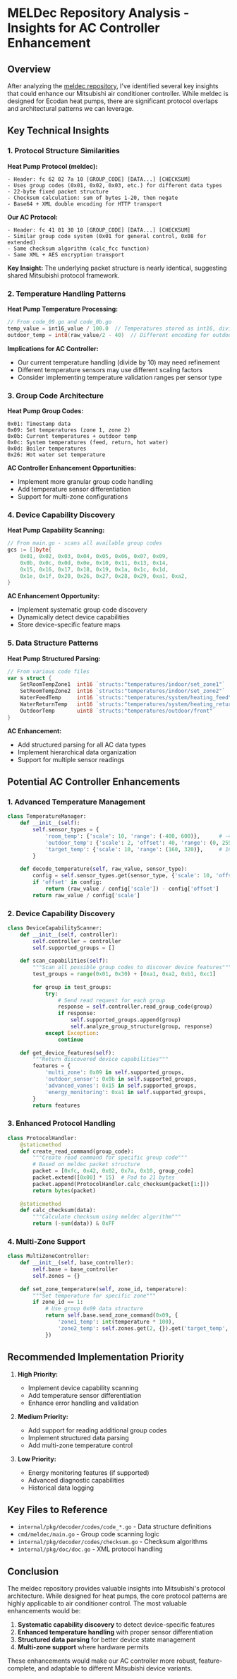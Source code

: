 # MELDec Repository Analysis - Insights for AC Controller Enhancement

## Overview

After analyzing the [meldec repository](https://github.com/ncaunt/meldec), I've identified several key insights that could enhance our Mitsubishi air conditioner controller. While meldec is designed for Ecodan heat pumps, there are significant protocol overlaps and architectural patterns we can leverage.

## Key Technical Insights

### 1. **Protocol Structure Similarities**

**Heat Pump Protocol (meldec):**
```
- Header: fc 62 02 7a 10 [GROUP_CODE] [DATA...] [CHECKSUM]
- Uses group codes (0x01, 0x02, 0x03, etc.) for different data types
- 22-byte fixed packet structure
- Checksum calculation: sum of bytes 1-20, then negate
- Base64 + XML double encoding for HTTP transport
```

**Our AC Protocol:**
```
- Header: fc 41 01 30 10 [GROUP_CODE] [DATA...] [CHECKSUM] 
- Similar group code system (0x01 for general control, 0x08 for extended)
- Same checksum algorithm (calc_fcc function)
- Same XML + AES encryption transport
```

**Key Insight:** The underlying packet structure is nearly identical, suggesting shared Mitsubishi protocol framework.

### 2. **Temperature Handling Patterns**

**Heat Pump Temperature Processing:**
```go
// From code_09.go and code_0b.go
temp_value = int16_value / 100.0  // Temperatures stored as int16, divided by 100
outdoor_temp = int8(raw_value/2 - 40)  // Different encoding for outdoor temps
```

**Implications for AC Controller:**
- Our current temperature handling (divide by 10) may need refinement
- Different temperature sensors may use different scaling factors
- Consider implementing temperature validation ranges per sensor type

### 3. **Group Code Architecture**

**Heat Pump Group Codes:**
```
0x01: Timestamp data
0x09: Set temperatures (zone 1, zone 2)
0x0b: Current temperatures + outdoor temp
0x0c: System temperatures (feed, return, hot water)
0x0d: Boiler temperatures
0x26: Hot water set temperature
```

**AC Controller Enhancement Opportunities:**
- Implement more granular group code handling
- Add temperature sensor differentiation
- Support for multi-zone configurations

### 4. **Device Capability Discovery**

**Heat Pump Capability Scanning:**
```go
// From main.go - scans all available group codes
gcs := []byte{
    0x01, 0x02, 0x03, 0x04, 0x05, 0x06, 0x07, 0x09,
    0x0b, 0x0c, 0x0d, 0x0e, 0x10, 0x11, 0x13, 0x14,
    0x15, 0x16, 0x17, 0x18, 0x19, 0x1a, 0x1c, 0x1d,
    0x1e, 0x1f, 0x20, 0x26, 0x27, 0x28, 0x29, 0xa1, 0xa2,
}
```

**AC Enhancement Opportunity:**
- Implement systematic group code discovery
- Dynamically detect device capabilities
- Store device-specific feature maps

### 5. **Data Structure Patterns**

**Heat Pump Structured Parsing:**
```go
// From various code files
var s struct {
    SetRoomTempZone1  int16 `structs:"temperatures/indoor/set_zone1"`
    SetRoomTempZone2  int16 `structs:"temperatures/indoor/set_zone2"`
    WaterFeedTemp     int16 `structs:"temperatures/system/heating_feed"`
    WaterReturnTemp   int16 `structs:"temperatures/system/heating_return"`
    OutdoorTemp       uint8 `structs:"temperatures/outdoor/front"`
}
```

**AC Enhancement:**
- Add structured parsing for all AC data types
- Implement hierarchical data organization
- Support for multiple sensor readings

## Potential AC Controller Enhancements

### 1. **Advanced Temperature Management**

```python
class TemperatureManager:
    def __init__(self):
        self.sensor_types = {
            'room_temp': {'scale': 10, 'range': (-400, 600)},      # -40°C to 60°C  
            'outdoor_temp': {'scale': 2, 'offset': 40, 'range': (0, 255)},  # Special encoding
            'target_temp': {'scale': 10, 'range': (160, 320)},     # 16°C to 32°C
        }
    
    def decode_temperature(self, raw_value, sensor_type):
        config = self.sensor_types.get(sensor_type, {'scale': 10, 'offset': 0})
        if 'offset' in config:
            return (raw_value / config['scale']) - config['offset']
        return raw_value / config['scale']
```

### 2. **Device Capability Discovery**

```python
class DeviceCapabilityScanner:
    def __init__(self, controller):
        self.controller = controller
        self.supported_groups = []
        
    def scan_capabilities(self):
        """Scan all possible group codes to discover device features"""
        test_groups = range(0x01, 0x30) + [0xa1, 0xa2, 0xb1, 0xc1]
        
        for group in test_groups:
            try:
                # Send read request for each group
                response = self.controller.read_group_code(group)
                if response:
                    self.supported_groups.append(group)
                    self.analyze_group_structure(group, response)
            except Exception:
                continue
                
    def get_device_features(self):
        """Return discovered device capabilities"""
        features = {
            'multi_zone': 0x09 in self.supported_groups,
            'outdoor_sensor': 0x0b in self.supported_groups,  
            'advanced_vanes': 0x15 in self.supported_groups,
            'energy_monitoring': 0xa1 in self.supported_groups,
        }
        return features
```

### 3. **Enhanced Protocol Handling**

```python
class ProtocolHandler:
    @staticmethod
    def create_read_command(group_code):
        """Create read command for specific group code"""
        # Based on meldec packet structure
        packet = [0xfc, 0x42, 0x02, 0x7a, 0x10, group_code]
        packet.extend([0x00] * 15)  # Pad to 21 bytes
        packet.append(ProtocolHandler.calc_checksum(packet[1:]))
        return bytes(packet)
    
    @staticmethod
    def calc_checksum(data):
        """Calculate checksum using meldec algorithm"""
        return (-sum(data)) & 0xFF
```

### 4. **Multi-Zone Support**

```python
class MultiZoneController:
    def __init__(self, base_controller):
        self.base = base_controller
        self.zones = {}
        
    def set_zone_temperature(self, zone_id, temperature):
        """Set temperature for specific zone"""
        if zone_id == 1:
            # Use group 0x09 data structure
            return self.base.send_zone_command(0x09, {
                'zone1_temp': int(temperature * 100),
                'zone2_temp': self.zones.get(2, {}).get('target_temp', 2000)
            })
```

## Recommended Implementation Priority

1. **High Priority:**
   - Implement device capability scanning
   - Add temperature sensor differentiation
   - Enhance error handling and validation

2. **Medium Priority:**
   - Add support for reading additional group codes
   - Implement structured data parsing
   - Add multi-zone temperature control

3. **Low Priority:**
   - Energy monitoring features (if supported)
   - Advanced diagnostic capabilities
   - Historical data logging

## Key Files to Reference

- `internal/pkg/decoder/codes/code_*.go` - Data structure definitions
- `cmd/meldec/main.go` - Group code scanning logic  
- `internal/pkg/decoder/codes/checksum.go` - Checksum algorithms
- `internal/pkg/doc/doc.go` - XML protocol handling

## Conclusion

The meldec repository provides valuable insights into Mitsubishi's protocol architecture. While designed for heat pumps, the core protocol patterns are highly applicable to air conditioner control. The most valuable enhancements would be:

1. **Systematic capability discovery** to detect device-specific features
2. **Enhanced temperature handling** with proper sensor differentiation  
3. **Structured data parsing** for better device state management
4. **Multi-zone support** where hardware permits

These enhancements would make our AC controller more robust, feature-complete, and adaptable to different Mitsubishi device variants.
